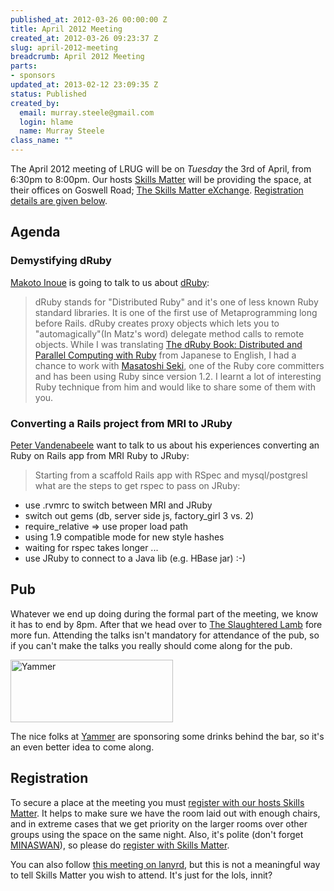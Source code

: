 ```yaml
--- 
published_at: 2012-03-26 00:00:00 Z
title: April 2012 Meeting
created_at: 2012-03-26 09:23:37 Z
slug: april-2012-meeting
breadcrumb: April 2012 Meeting
parts: 
- sponsors
updated_at: 2013-02-12 23:09:35 Z
status: Published
created_by: 
  email: murray.steele@gmail.com
  login: hlame
  name: Murray Steele
class_name: ""
---
```


The April 2012 meeting of LRUG will be on *Tuesday* the 3rd of April, from 6:30pm to 8:00pm.  Our hosts [Skills Matter](http://skillsmatter.com/) will be providing the space, at their offices on Goswell Road; [The Skills Matter eXchange](http://skillsmatter.com/location-details/design-architecture/484/96).  <a href="#apr12registration">Registration details are given below</a>.

Agenda
------

### Demystifying dRuby

[Makoto Inoue](https://twitter.com/makoto_inoue) is going to talk to us about [dRuby](http://www.ruby-doc.org/stdlib-1.9.3/libdoc/drb/rdoc/DRb.html):

> dRuby stands for "Distributed Ruby" and it's one of less known Ruby
> standard libraries.  It is one of the first use of Metaprogramming 
> long before Rails. dRuby creates proxy objects which lets you to 
> "automagically"(In Matz's word) delegate method calls to remote objects.
> While I was translating [The dRuby Book: Distributed and Parallel Computing with Ruby](http://pragprog.com/book/sidruby/the-druby-book) 
> from Japanese to English, I had a chance to work with [Masatoshi Seki](https://github.com/seki), 
> one of the Ruby core committers and has been using Ruby since 
> version 1.2. I learnt a lot of interesting Ruby technique from him 
> and would like to share some of them with you.

### Converting a Rails project from MRI to JRuby

[Peter Vandenabeele](http://vandenabeele.com/) want to talk to us about his experiences converting an Ruby on Rails app from MRI Ruby to JRuby:

> Starting from a scaffold Rails app with RSpec and mysql/postgresl
> what are the steps to get rspec to pass on JRuby:
 * use .rvmrc to switch between MRI and JRuby
 * switch out gems (db, server side js, factory_girl 3 vs. 2)
 * require_relative => use proper load path
 * using 1.9 compatible mode for new style hashes
 * waiting for rspec takes longer ...
 * use JRuby to connect to a Java lib (e.g. HBase jar) :-)

Pub
---

Whatever we end up doing during the formal part of the meeting, we know it has to end by 8pm.  After that we head over to [The Slaughtered Lamb](http://www.theslaughteredlambpub.com/) fore more fun.  Attending the talks isn't mandatory for attendance of the pub, so if you can't make the talks you really should come along for the pub.

[<image src="http://assets.lrug.org/images/yammer_logo_medium.png" width="260" height="100" alt="Yammer" title="Yammer Logo"/>](https://www.yammer.com/)

The nice folks at [Yammer](https://www.yammer.com/) are sponsoring some drinks behind the bar, so it's an even better idea to come along.

Registration <a name="apr12registration">&nbsp;</a>
---------------------------------------------------

To secure a place at the meeting you must [register with our hosts Skills Matter](http://skillsmatter.com/event-details/home/lrug-april-1356/js-3942).  It helps to make sure we have the room laid out with enough chairs, and in extreme cases that we get priority on the larger rooms over other groups using the space on the same night.  Also, it's polite (don't forget [MINASWAN](http://oreilly.com/ruby/excerpts/ruby-learning-rails/ruby-glossary.html#I_indexterm_d1e32036)), so please do [register with Skills Matter](http://skillsmatter.com/event-details/home/lrug-april-1356/js-3942).

You can also follow [this meeting on lanyrd](http://lanyrd.com/2012/lrug-april/), but this is not a meaningful way to tell Skills Matter you wish to attend.  It's just for the lols, innit?
